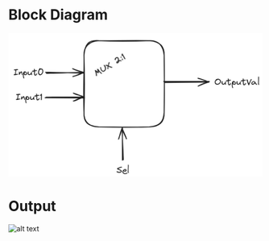 # Block Diagram
<img src="Mux.png" alt="alt text" title="image Title" />

# Output
<img src="2to1_mux.png" alt="alt text" title="image Title" />
